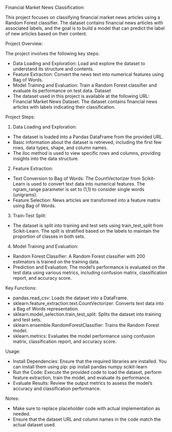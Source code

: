 Financial Market News Classification:


This project focuses on classifying financial market news articles using a Random Forest classifier. The dataset contains financial news articles with associated labels, and the goal is to build a model that can predict the label of new articles based on their content.

Project Overview:

The project involves the following key steps:

* Data Loading and Exploration: Load and explore the dataset to understand its structure and contents.
* Feature Extraction: Convert the news text into numerical features using Bag of Words.
* Model Training and Evaluation: Train a Random Forest classifier and evaluate its performance on test data.
Dataset
* The dataset used in this project is available at the following URL: Financial Market News Dataset. The dataset contains financial news articles with labels indicating their classification.

Project Steps:

1. Data Loading and Exploration:
  * The dataset is loaded into a Pandas DataFrame from the provided URL.
  * Basic information about the dataset is retrieved, including the first few rows, data types, shape, and column names.
  * The iloc method is used to view specific rows and columns, providing insights into the data structure.

2. Feature Extraction:  
  * Text Conversion to Bag of Words: The CountVectorizer from Scikit-Learn is used to convert text data into numerical features. The ngram_range parameter is set to (1,1) to consider single words (unigrams).
  * Feature Selection: News articles are transformed into a feature matrix using Bag of Words.

3. Train-Test Split:
  * The dataset is split into training and test sets using train_test_split from Scikit-Learn. The split is stratified based on the labels to maintain the proportion of classes in both sets.

4. Model Training and Evaluation:
  * Random Forest Classifier: A Random Forest classifier with 200 estimators is trained on the training data.
  * Prediction and Evaluation: The model’s performance is evaluated on the test data using various metrics, including confusion matrix, classification report, and accuracy score.

Key Functions:

* pandas.read_csv: Loads the dataset into a DataFrame.
* sklearn.feature_extraction.text.CountVectorizer: Converts text data into a Bag of Words representation.
* sklearn.model_selection.train_test_split: Splits the dataset into training and test sets.
* sklearn.ensemble.RandomForestClassifier: Trains the Random Forest model.
* sklearn.metrics: Evaluates the model performance using confusion matrix, classification report, and accuracy score.

Usage:

* Install Dependencies: Ensure that the required libraries are installed. You can install them using pip:
pip install pandas numpy scikit-learn
* Run the Code: Execute the provided code to load the dataset, perform feature extraction, train the model, and evaluate its performance.
* Evaluate Results: Review the output metrics to assess the model’s accuracy and classification performance.

Notes:
* Make sure to replace placeholder code with actual implementation as needed.
* Ensure that the dataset URL and column names in the code match the actual dataset used.

